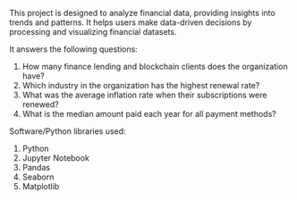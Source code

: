 This project is designed to analyze financial data, providing insights into trends and patterns. 
It helps users make data-driven decisions by processing and visualizing financial datasets.

It answers the following questions:
1. How many finance lending and blockchain clients does the organization have?
2. Which industry in the organization has the highest renewal rate?
3. What was the average inflation rate when their subscriptions were renewed?
4. What is the median amount paid each year for all payment methods?

Software/Python libraries used:
1. Python
2. Jupyter Notebook
3. Pandas
4. Seaborn
5. Matplotlib
